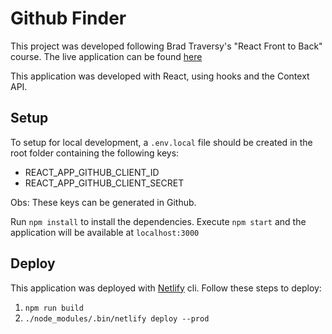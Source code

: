 # Github Finder

This project was developed following Brad Traversy's "React Front to Back" course. The live application can be found [here](https://githubfinder2389746.netlify.app/)

This application was developed with React, using hooks and the Context API.

## Setup

To setup for local development, a `.env.local` file should be created in the root folder containing the following keys:

- REACT_APP_GITHUB_CLIENT_ID
- REACT_APP_GITHUB_CLIENT_SECRET

Obs: These keys can be generated in Github.

Run `npm install` to install the dependencies.
Execute `npm start` and the application will be available at `localhost:3000`

## Deploy

This application was deployed with [Netlify](https://www.netlify.com/) cli. Follow these steps to deploy:

1. `npm run build`
2. `./node_modules/.bin/netlify deploy --prod`
